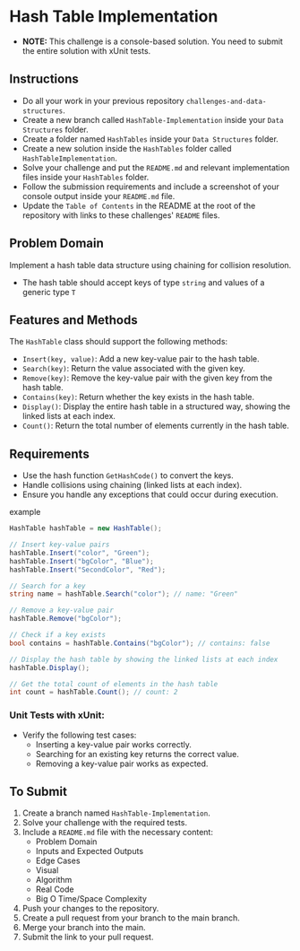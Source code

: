 # Hash Table Implementation

- **NOTE:** This challenge is a console-based solution. You need to submit the entire solution with xUnit tests.

## Instructions

- Do all your work in your previous repository `challenges-and-data-structures`.
- Create a new branch called `HashTable-Implementation` inside your `Data Structures` folder.
- Create a folder named `HashTables` inside your `Data Structures` folder.
- Create a new solution inside the `HashTables` folder called `HashTableImplementation`.
- Solve your challenge and put the `README.md` and relevant implementation files inside your `HashTables` folder.
- Follow the submission requirements and include a screenshot of your console output inside your `README.md` file.
- Update the `Table of Contents` in the README at the root of the repository with links to these challenges' `README` files.

## Problem Domain

Implement a hash table data structure using chaining for collision resolution.

- The hash table should accept keys of type `string` and values of a generic type `T`

## Features and Methods

The `HashTable` class should support the following methods:

- `Insert(key, value)`: Add a new key-value pair to the hash table.
- `Search(key)`: Return the value associated with the given key.
- `Remove(key)`: Remove the key-value pair with the given key from the hash table.
- `Contains(key)`: Return whether the key exists in the hash table.
- `Display()`: Display the entire hash table in a structured way, showing the linked lists at each index.
- `Count()`: Return the total number of elements currently in the hash table.

## Requirements

- Use the hash function `GetHashCode()` to convert the keys.
- Handle collisions using chaining (linked lists at each index).
- Ensure you handle any exceptions that could occur during execution.

example

```csharp
HashTable hashTable = new HashTable();

// Insert key-value pairs
hashTable.Insert("color", "Green");
hashTable.Insert("bgColor", "Blue");
hashTable.Insert("SecondColor", "Red");

// Search for a key
string name = hashTable.Search("color"); // name: "Green"

// Remove a key-value pair
hashTable.Remove("bgColor");

// Check if a key exists
bool contains = hashTable.Contains("bgColor"); // contains: false

// Display the hash table by showing the linked lists at each index
hashTable.Display();

// Get the total count of elements in the hash table
int count = hashTable.Count(); // count: 2
```

### Unit Tests with xUnit:

- Verify the following test cases:
  - Inserting a key-value pair works correctly.
  - Searching for an existing key returns the correct value.
  - Removing a key-value pair works as expected.

## To Submit

1. Create a branch named `HashTable-Implementation`.
2. Solve your challenge with the required tests.
3. Include a `README.md` file with the necessary content:
   - Problem Domain
   - Inputs and Expected Outputs
   - Edge Cases
   - Visual
   - Algorithm
   - Real Code
   - Big O Time/Space Complexity
4. Push your changes to the repository.
5. Create a pull request from your branch to the main branch.
6. Merge your branch into the main.
7. Submit the link to your pull request.
